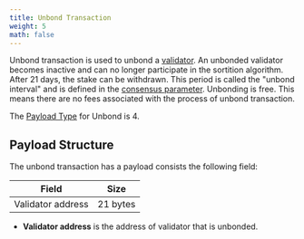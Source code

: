 ```yaml
---
title: Unbond Transaction
weight: 5
math: false
---
```


Unbond transaction is used to unbond a [validator](/protocol/blockchain/validator/).
An unbonded validator becomes inactive and can no longer participate in the sortition algorithm.
After 21 days, the stake can be withdrawn.
This period is called the "unbond interval" and is defined in the [consensus parameter](/protocol/consensus/parameters/).
Unbonding is free. This means there are no fees associated with the process of unbond transaction.

The [Payload Type](/protocol/transaction/format/#payload-type) for Unbond is 4.

## Payload Structure

The unbond transaction has a payload consists the following field:

| Field             | Size     |
| ----------------- | -------- |
| Validator address | 21 bytes |

- **Validator address** is the address of validator that is unbonded.
